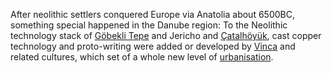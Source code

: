 After neolithic settlers conquered Europe via Anatolia about 6500BC, something special happened in the Danube region: To the Neolithic technology stack of [Göbekli Tepe](https://en.wikipedia.org/wiki/G%C3%B6bekli_Tepe) and Jericho and [Çatalhöyük](https://en.wikipedia.org/wiki/%C3%87atalh%C3%B6y%C3%BCk), cast copper technology and proto-writing were added or developed by [Vinca](https://en.wikipedia.org/wiki/Vinca) and related cultures, which set of a whole new level of [urbanisation](Home).  
